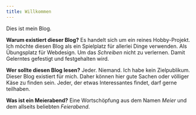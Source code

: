 ```yaml
---
title: Willkommen
---
```


Dies ist mein Blog.

**Warum existiert dieser Blog?**
Es handelt sich um ein reines Hobby-Projekt.
Ich möchte diesen Blog als ein Spielplatz für allerlei Dinge verwenden.
Als Übungsplatz für Webdesign.
Um das _Schreiben_ nicht zu verlernen.
Damit Gelerntes gefestigt und festgehalten wird.

**Wer sollte diesen Blog lesen?**
Jeder.
Niemand.
Ich habe kein Zielpublikum.
Dieser Blog existiert für mich.
Daher können hier gute Sachen oder völliger Käse zu finden sein.
Jeder, der etwas Interessantes findet, darf gerne teilhaben.

**Was ist ein Meierabend?**
Eine Wortschöpfung aus dem Namen _Meier_ und dem allseits beliebten _Feierabend_.
